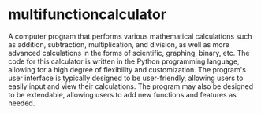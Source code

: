 # multifunctioncalculator
A computer program that performs various mathematical calculations such as addition, subtraction, multiplication, and division, as well as more advanced calculations in the forms of scientific, graphing, binary, etc. The code for this calculator is written in the Python programming language, allowing for a high degree of flexibility and customization. The program's user interface is typically designed to be user-friendly, allowing users to easily input and view their calculations. The program may also be designed to be extendable, allowing users to add new functions and features as needed.
